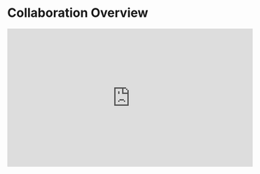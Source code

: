 # Collaboration Overview

<iframe width="560" height="315" src="https://www.youtube.com/embed/9av3X50R-fg" frameborder="0" allow="accelerometer; autoplay; clipboard-write; encrypted-media; gyroscope; picture-in-picture" allowfullscreen></iframe>